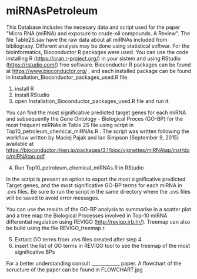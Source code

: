 # miRNAsPetroleum
This Database includes the necesary data and script used for the paper "Micro RNA (miRNA) and exposure to crude-oil compounds. A Review".
The file Table2S.sav have the raw data about all miRNAs included from bibliograpy. Different analysis may be done using statistical softwar. 
For the bioinformatics, Bioconductor R packages were used. You can use the code installing R (https://cran.r-project.org/) in your sistem and using RStudio (https://rstudio.com/) free software. Bioconductor R packages can be found at https://www.bioconductor.org/ , and each installed package can be found in Installation_Bioconductor_packages_used.R file.

1) install R
2) install RStudio
3) open Installation_Bioconductor_packages_used.R file and run it.

You can find the most significative predicted target genes for each miRNA and subsequently the Gene Ontology - Biological Proces (GO-BP) for the most frequent miRNAs in Table 2S file using script in Top10_petroleum_chemical_miRNAs.R . The script was written following the workflow written by Maciej Pajak and Ian Simpson (September 9, 2015) available at https://bioconductor.riken.jp/packages/3.1/bioc/vignettes/miRNAtap/inst/doc/miRNAtap.pdf

4) Run Top10_petroleum_chemical_miRNAs.R in RStudio

In the script is present an option to export the most significative predicted Target genes, and the most significative GO-BP terms for each miRNA in .cvs files. Be sure to run the script in the same directory where the .cvs files will be saved to avoid error messages.

You can use the results of the GO-BP analysis to summarise in a scatter plot and a tree map the Biological Processes involved in Top-10 miRNA differential regulation using REVIGO (http://revigo.irb.hr/). Treemap can also be build using the file REVIGO_treemap.r.

5) Exttact GO terms from .cvs files created after step 4
6) insert the list of GO terms in REVIGO tool to see the treemap of the most significative BPs


For a better understanding consult ____________ paper. A flowchart of the scructure of the paper can be found in FLOWCHART.jpg 
